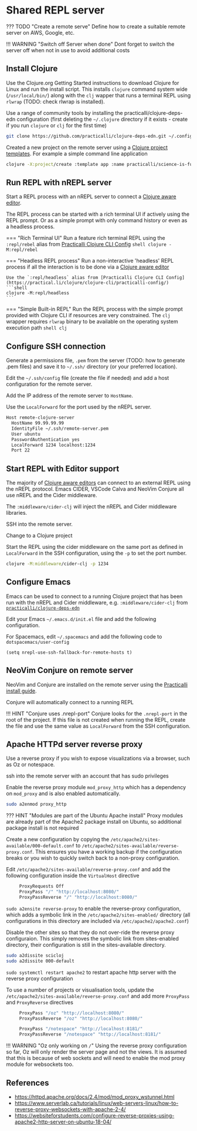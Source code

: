 # Shared REPL server

??? TODO "Create a remote serve"
    Define how to create a suitable remote server on AWS, Google, etc.

!!! WARNING "Switch off Server when done"
    Dont forget to switch the server off when not in use to avoid additional costs


## Install Clojure

Use the Clojure.org Getting Started instructions to download Clojure for Linux and run the install script.  This installs `clojure` command system wide (`/usr/local/bin/`) along with the `clj` wapper that runs a terminal REPL using `rlwrap` (TODO: check rlwrap is installed).

Use a range of community tools by installing the practicalli/clojure-deps-edn configuration (first deleting the `~/.clojure` directory if it exists - create if you run `clojure` or `clj` for the first time)

```bash
git clone https://github.com/practicalli/clojure-deps-edn.git ~/.config/clojure/
```

Created a new project on the remote server using a [Clojure project templates](https://practical.li/clojure/clojure-cli/projects/create-from-template/).  For example a simple command line application

```bash
clojure -X:project/create :template app :name practicalli/science-is-fun
```

## Run REPL with nREPL server

Start a REPL process with an nREPL server to connect a [Clojure aware editor](https://practical.li/clojure/clojure-editors/).

The REPL process can be started with a rich terminal UI if actively using the REPL prompt.  Or as a simple prompt with only command history or even as a headless process.

=== "Rich Terminal UI"
    Run a feature rich terminal REPL using the `:repl/rebel` alias from [Practicalli Clojure CLI Config](https://practical.li/clojure/clojure-cli/practicalli-config/)
    ```shell
    clojure -M:repl/rebel
    ```

=== "Headless REPL process"
    Run a non-interactive 'headless' REPL process if all the interaction is to be done via a [Clojure aware editor](https://practical.li/clojure/clojure-editors/)

    Use the `:repl/headless` alias from [Practicalli Clojure CLI Config](https://practical.li/clojure/clojure-cli/practicalli-config/)
    ```shell
    clojure -M:repl/headless
    ```

=== "Simple Built-in REPL"
    Run the REPL process with the simple prompt provided with Clojure CLI if resources are very constrained.  The `clj` wrapper requires `rlwrap` binary to be available on the operating system execution path
    ```shell
    clj
    ```


## Configure SSH connection

Generate a permissions file, `.pem` from the server (TODO: how to generate .pem files) and save it to `~/.ssh/` directory (or your preferred location).

Edit the `~/.ssh/config` file (create the file if needed) and add a host configuration for the remote server.

Add the IP address of the remote server to `HostName`.

Use the `LocalForward` for the port used by the nREPL server.

```bash
Host remote-clojure-server
  HostName 99.99.99.99
  IdentityFile ~/.ssh/remote-server.pem
  User ubuntu
  PasswordAuthentication yes
  LocalForward 1234 localhost:1234
  Port 22
```


## Start REPL with Editor support

The majority of [Clojure aware editors](https://practicalli.github.io/clojure/clojure-editors/) can connect to an external REPL using the nREPL protocol.  Emacs CIDER, VSCode Calva and NeoVim Conjure all use nREPL and the Cider middleware.

The `:middleware/cider-clj` will inject the nREPL and Cider middleware libraries.

SSH into the remote server.

Change to a Clojure project

Start the REPL using the cider middleware on the same port as defined in `LocalForward` in the SSH configuration, using the `-p` to set the port number.

```bash
clojure -M:middleware/cider-clj -p 1234
```


## Configure Emacs

Emacs can be used to connect to a running Clojure project that has been run with the nREPL and Cider middleware, e.g. `:middleware/cider-clj` from [`practicalli/clojure-deps-edn`](http://practicalli.github.io/clojure/clojure-tools/install/community-tools.html)

Edit your Emacs `~/.emacs.d/init.el` file and add the following configuration.

For Spacemacs, edit `~/.spacemacs` and add the following code to `dotspacemacs/user-config`

```emacs
(setq nrepl-use-ssh-fallback-for-remote-hosts t)
```


## NeoVim Conjure on remote server

NeoVim and Conjure are installed on the remote server using the [Practicalli install guide](https://practicalli.github.io/clojure/clojure-editors/editor-install-guides/neovim-conjure.html).

Conjure will automatically connect to a running REPL

!!! HINT "Conjure uses .nrepl-port"
    Conjure looks for the `.nrepl-port` in the root of the project.  If this file is not created when running the REPL, create the file and use the same value as `LocalForward` from the SSH configuration.


## Apache HTTPd server reverse proxy

Use a reverse proxy if you wish to expose visualizations via a browser, such as Oz or notespace.

ssh into the remote server with an account that has sudo privileges

Enable the reverse proxy module `mod_proxy_http` which has a dependency on `mod_proxy` and is also enabled automatically.

```bash
sudo a2enmod proxy_http
```

??? HINT "Modules are part of the Ubuntu Apache install"
    Proxy modules are already part of the Apache2 package install on Ubuntu, so additional package install is not required

Create a new configuration by copying the `/etc/apache2/sites-available/000-default.conf` to `/etc/apache2/sites-available/reverse-proxy.conf`.  This ensures you have a working backup if the configuration breaks or you wish to quickly switch back to a non-proxy configuration.

Edit `/etc/apache2/sites-available/reverse-proxy.conf` and add the following configuration inside the `VirtualHost` directive
```bash
     ProxyRequests Off
     ProxyPass "/" "http://localhost:8080/"
     ProxyPassReverse "/" "http://localhost:8080/"
```

`sudo a2ensite reverse-proxy` to enable the reverse-proxy configuration, which adds a symbolic link in the `/etc/apache2/sites-enabled/` directory (all configurations in this directory are included via `/etc/apache2/apache2.conf`)

Disable the other sites so that they do not over-ride the reverse proxy configuraion.  This simply removes the symbolic link from sites-enabled directory, their configuration is still in the sites-available directory.

```bash
sudo a2dissite scicloj
sudo a2dissite 000-default
```

`sudo systemctl restart apache2` to restart apache http server with the reverse proxy configuration


To use a number of projects or visualisation tools, update the `/etc/apache2/sites-available/reverse-proxy.conf` and add more `ProxyPass` and `ProxyReverse` directives

```bash
     ProxyPass "/oz" "http://localhost:8080/"
     ProxyPassReverse "/oz" "http://localhost:8080/"

     ProxyPass "/notespace" "http://localhost:8181/"
     ProxyPassReverse "/notespace" "http://localhost:8181/"
```

!!! WARNING "Oz only working on `/`"
    Using the reverse proxy configuration so far, Oz will only render the server page and not the views.  It is assumed that this is because of web sockets and will need to enable the mod proxy module for websockets too.


## References

* https://httpd.apache.org/docs/2.4/mod/mod_proxy_wstunnel.html
* https://www.serverlab.ca/tutorials/linux/web-servers-linux/how-to-reverse-proxy-websockets-with-apache-2-4/
* https://websiteforstudents.com/configure-reverse-proxies-using-apache2-http-server-on-ubuntu-18-04/
